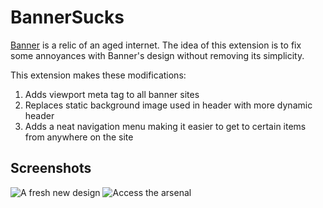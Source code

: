 # BannerSucks
[Banner](https://banweb.wm.edu) is a relic of an aged internet.
The idea of this extension is to fix some annoyances with Banner's design without removing its simplicity.

This extension makes these modifications:

1. Adds viewport meta tag to all banner sites
2. Replaces static background image used in header with more dynamic header
3. Adds a neat navigation menu making it easier to get to certain items from anywhere on the site

## Screenshots
![A fresh new design](/screenshots/new_1.png)
![Access the arsenal](/screenshots/new_2.png)